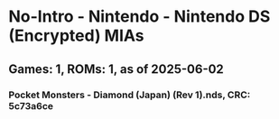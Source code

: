 # No-Intro - Nintendo - Nintendo DS (Encrypted) MIAs
## Games: 1, ROMs: 1, as of 2025-06-02

### Pocket Monsters - Diamond (Japan) (Rev 1).nds, CRC: 5c73a6ce
